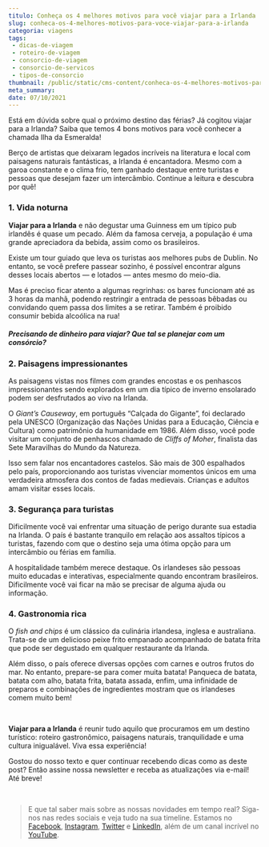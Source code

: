 ```yaml
---
titulo: Conheça os 4 melhores motivos para você viajar para a Irlanda
slug: conheca-os-4-melhores-motivos-para-voce-viajar-para-a-irlanda
categoria: viagens
tags:
 - dicas-de-viagem
 - roteiro-de-viagem
 - consorcio-de-viagem
 - consorcio-de-servicos
 - tipos-de-consorcio
thumbnail: /public/static/cms-content/conheca-os-4-melhores-motivos-para-voce-viajar-para-a-irlanda.jpeg
meta_summary: 
date: 07/10/2021
---
```

Está em dúvida sobre qual o próximo destino das férias? Já cogitou viajar para a Irlanda? Saiba que temos 4 bons motivos para você conhecer a chamada Ilha da Esmeralda!

Berço de artistas que deixaram legados incríveis na literatura e local com paisagens naturais fantásticas, a Irlanda é encantadora. Mesmo com a garoa constante e o clima frio, tem ganhado destaque entre turistas e pessoas que desejam fazer um intercâmbio. Continue a leitura e descubra por quê!

### 1. Vida noturna

**Viajar para a Irlanda** e não degustar uma Guinness em um típico pub irlandês é quase um pecado. Além da famosa cerveja, a população é uma grande apreciadora da bebida, assim como os brasileiros.

Existe um tour guiado que leva os turistas aos melhores pubs de Dublin. No entanto, se você prefere passear sozinho, é possível encontrar alguns desses locais abertos — e lotados — antes mesmo do meio-dia.

Mas é preciso ficar atento a algumas regrinhas: os bares funcionam até as 3 horas da manhã, podendo restringir a entrada de pessoas bêbadas ou convidando quem passa dos limites a se retirar. Também é proibido consumir bebida alcoólica na rua!

##### Precisando de dinheiro para viajar? Que tal se planejar com um consórcio?

### 2. Paisagens impressionantes

As paisagens vistas nos filmes com grandes encostas e os penhascos impressionantes sendo explorados em um dia típico de inverno ensolarado podem ser desfrutados ao vivo na Irlanda.

O *Giant’s Causeway*, em português “Calçada do Gigante”, foi declarado pela UNESCO (Organização das Nações Unidas para a Educação, Ciência e Cultura) como patrimônio da humanidade em 1986. Além disso, você pode visitar um conjunto de penhascos chamado de *Cliffs of Moher*, finalista das Sete Maravilhas do Mundo da Natureza.

Isso sem falar nos encantadores castelos. São mais de 300 espalhados pelo país, proporcionando aos turistas vivenciar momentos únicos em uma verdadeira atmosfera dos contos de fadas medievais. Crianças e adultos amam visitar esses locais.

### 3. Segurança para turistas

Dificilmente você vai enfrentar uma situação de perigo durante sua estadia na Irlanda. O país é bastante tranquilo em relação aos assaltos típicos a turistas, fazendo com que o destino seja uma ótima opção para um intercâmbio ou férias em família.

A hospitalidade também merece destaque. Os irlandeses são pessoas muito educadas e interativas, especialmente quando encontram brasileiros. Dificilmente você vai ficar na mão se precisar de alguma ajuda ou informação.

### 4. Gastronomia rica

O *fish and chips* é um clássico da culinária irlandesa, inglesa e australiana. Trata-se de um delicioso peixe frito empanado acompanhado de batata frita que pode ser degustado em qualquer restaurante da Irlanda.

Além disso, o país oferece diversas opções com carnes e outros frutos do mar. No entanto, prepare-se para comer muita batata! Panqueca de batata, batata com alho, batata frita, batata assada, enfim, uma infinidade de preparos e combinações de ingredientes mostram que os irlandeses comem muito bem!

‍

**Viajar para a Irlanda** é reunir tudo aquilo que procuramos em um destino turístico: roteiro gastronômico, paisagens naturais, tranquilidade e uma cultura inigualável. Viva essa experiência!

Gostou do nosso texto e quer continuar recebendo dicas como as deste post? Então assine nossa newsletter e receba as atualizações via e-mail! Até breve!

‍

> E que tal saber mais sobre as nossas novidades em tempo real? Siga-nos nas redes sociais e veja tudo na sua timeline. Estamos no [Facebook](https://www.facebook.com/embracon/), [Instagram](https://www.instagram.com/embraconoficial/), [Twitter](https://twitter.com/embracon) e [LinkedIn](https://www.linkedin.com/company/1018875/), além de um canal incrível no [YouTube](https://www.youtube.com/channel/UCL-Y0mv9zc73Iek48NLUBzQ).

‍
